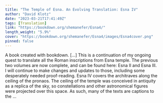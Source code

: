 ```yaml
---
title: "The Temple of Esna. An Evolving Translation: Esna IV"
author: "David Klotz"
date: "2023-03-21T17:41:49Z"
tags: [Translation]
link: "https://bookdown.org/shemanefer/Esna4/"
length_weight: "5.9%"
cover: "https://bookdown.org/shemanefer/Esna4/images/Esna4cover.png"
pinned: false
---
```


A book created with bookdown. [...] This is a continuation of my ongoing quest to translate all the Roman inscriptions from Esna temple. The previous two volumes are now complete, and can be found here: Esna II and Esna III. I will continue to make changes and updates to those, including some desperately needed proof-reading. Esna IV covers the architraves along the ceiling of the pronaos. The ceiling of the temple was conceived in antiquity as a replica of the sky, so constellations and other astronomical figures were projected over this space. As such, many of the texts are captions to the ...
